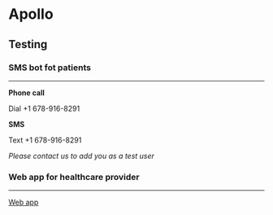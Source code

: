 # Apollo

## Testing 

### SMS bot fot patients
****
**Phone call**

Dial +1 678-916-8291 

**SMS**

Text +1 678-916-8291 

*Please contact us to add you as a test user*

### Web app for healthcare provider 
****
[Web app](https://apollo-health.glitch.me/)
